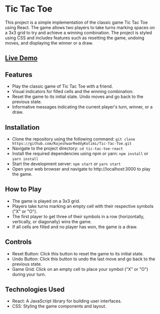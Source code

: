 # Tic Tac Toe 

This project is a simple implementation of the classic game Tic Tac Toe using React. The game allows two players to take turns marking spaces on a 3x3 grid to try and achieve a winning combination. The project is styled using CSS and includes features such as resetting the game, undoing moves, and displaying the winner or a draw.

## [Live Demo](https://tic-tac-toe-by-rajeshwar.netlify.app/)

## Features
- Play the classic game of Tic Tac Toe with a friend.
- Visual indicators for filled cells and the winning combination.
- Reset the game to its initial state.
  Undo moves and go back to the previous state.
- Informative messages indicating the current player's turn, winner, or a draw.

## Installation
- Clone the repository using the following command:
`git clone https://github.com/RajeshwarReddyKolimi/Tic-Tac-Toe.git`
- Navigate to the project directory:
`cd tic-tac-toe-react`
- Install the required dependencies using npm or yarn:
`npm install` or 
`yarn install`
- Start the development server:
`npm start` or
`yarn start`
- Open your web browser and navigate to http://localhost:3000 to play the game.

## How to Play
- The game is played on a 3x3 grid.
- Players take turns marking an empty cell with their respective symbols ("X" or "O").
- The first player to get three of their symbols in a row (horizontally, vertically, or diagonally) wins the game.
- If all cells are filled and no player has won, the game is a draw.

## Controls
- Reset Button: Click this button to reset the game to its initial state.
- Undo Button: Click this button to undo the last move and go back to the previous state.
- Game Grid: Click on an empty cell to place your symbol ("X" or "O") during your turn.

## Technologies Used
- React: A JavaScript library for building user interfaces.
- CSS: Styling the game components and layout.
